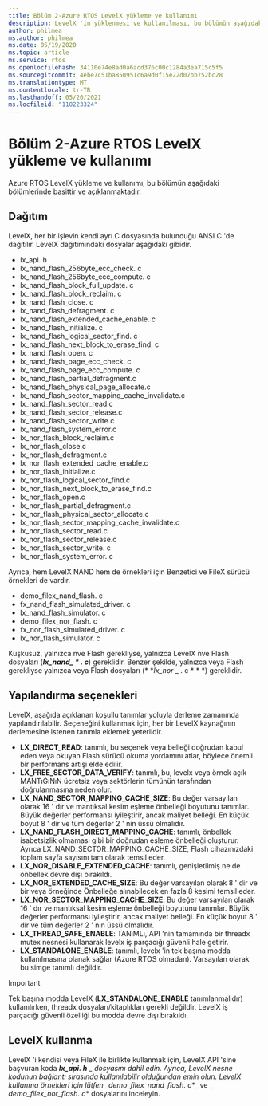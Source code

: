 ```yaml
---
title: Bölüm 2-Azure RTOS LevelX yükleme ve kullanımı
description: LevelX 'in yüklenmesi ve kullanılması, bu bölümün aşağıdaki bölümlerinde anlaşılır ve açıklanacaktır.
author: philmea
ms.author: philmea
ms.date: 05/19/2020
ms.topic: article
ms.service: rtos
ms.openlocfilehash: 34110e74e8ad0a6acd376c00c1284a3ea715c5f5
ms.sourcegitcommit: 4ebe7c51ba850951c6a9d0f15e22d07bb752bc28
ms.translationtype: MT
ms.contentlocale: tr-TR
ms.lasthandoff: 05/20/2021
ms.locfileid: "110223324"
---
```

# <a name="chapter-2---installation-and-use-of-azure-rtos-levelx"></a>Bölüm 2-Azure RTOS LevelX yükleme ve kullanımı

Azure RTOS LevelX yükleme ve kullanımı, bu bölümün aşağıdaki bölümlerinde basittir ve açıklanmaktadır.

## <a name="distribution"></a>Dağıtım

LevelX, her bir işlevin kendi ayrı C dosyasında bulunduğu ANSI C 'de dağıtılır. LevelX dağıtımındaki dosyalar aşağıdaki gibidir.
- lx_api. h
- lx_nand_flash_256byte_ecc_check. c
- lx_nand_flash_256byte_ecc_compute. c
- lx_nand_flash_block_full_update. c
- lx_nand_flash_block_reclaim. c
- lx_nand_flash_close. c
- lx_nand_flash_defragment. c  
- lx_nand_flash_extended_cache_enable. c
- lx_nand_flash_initialize. c
- lx_nand_flash_logical_sector_find. c
- lx_nand_flash_next_block_to_erase_find. c
- lx_nand_flash_open. c
- lx_nand_flash_page_ecc_check. c
- lx_nand_flash_page_ecc_compute. c  
- lx_nand_flash_partial_defragment.c
- lx_nand_flash_physical_page_allocate.c
- lx_nand_flash_sector_mapping_cache_invalidate.c
- lx_nand_flash_sector_read.c
- lx_nand_flash_sector_release.c
- lx_nand_flash_sector_write.c
- lx_nand_flash_system_error.c
- lx_nor_flash_block_reclaim.c
- lx_nor_flash_close.c
- lx_nor_flash_defragment.c  
- lx_nor_flash_extended_cache_enable.c
- lx_nor_flash_initialize.c
- lx_nor_flash_logical_sector_find.c
- lx_nor_flash_next_block_to_erase_find.c
- lx_nor_flash_open.c
- lx_nor_flash_partial_defragment.c
- lx_nor_flash_physical_sector_allocate.c
- lx_nor_flash_sector_mapping_cache_invalidate.c
- lx_nor_flash_sector_read.c
- lx_nor_flash_sector_release.c
- lx_nor_flash_sector_write. c
- lx_nor_flash_system_error. c

Ayrıca, hem LevelX NAND hem de örnekleri için Benzetici ve FileX sürücü örnekleri de vardır.

- demo_filex_nand_flash. c  
- fx_nand_flash_simulated_driver. c
- lx_nand_flash_simulator. c
- demo_filex_nor_flash. c  
- fx_nor_flash_simulated_driver. c
- lx_nor_flash_simulator. c

Kuşkusuz, yalnızca nve Flash gerekliyse, yalnızca LevelX nve Flash dosyaları (***lx_nand_ \* . c***) gereklidir. Benzer şekilde, yalnızca veya Flash gerekliyse yalnızca veya Flash dosyaları (* *_lx_nor_ \_ . c * * *) gereklidir.

## <a name="configuration-options"></a>Yapılandırma seçenekleri

LevelX, aşağıda açıklanan koşullu tanımlar yoluyla derleme zamanında yapılandırılabilir. Seçeneğini kullanmak için, her bir LevelX kaynağının derlemesine istenen tanımla eklemek yeterlidir.

- **LX_DIRECT_READ**: tanımlı, bu seçenek veya belleği doğrudan kabul eden veya okuyan Flash sürücü okuma yordamını atlar, böylece önemli bir performans artışı elde edilir.
- **LX_FREE_SECTOR_DATA_VERIFY**: tanımlı, bu, levelx veya örnek açık MANTıĞıNıN ücretsiz veya sektörlerin tümünün tarafından doğrulanmasına neden olur.
- **LX_NAND_SECTOR_MAPPING_CACHE_SIZE**: Bu değer varsayılan olarak 16 ' dır ve mantıksal kesim eşleme önbelleği boyutunu tanımlar. Büyük değerler performansı iyileştirir, ancak maliyet belleği. En küçük boyut 8 ' dir ve tüm değerler 2 ' nin üssü olmalıdır.
- **LX_NAND_FLASH_DIRECT_MAPPING_CACHE**: tanımlı, önbellek isabetsizlik olmaması gibi bir doğrudan eşleme önbelleği oluşturur. Ayrıca LX_NAND_SECTOR_MAPPING_CACHE_SIZE, Flash cihazınızdaki toplam sayfa sayısını tam olarak temsil eder.
- **LX_NOR_DISABLE_EXTENDED_CACHE**: tanımlı, genişletilmiş ne de önbellek devre dışı bırakıldı.
- **LX_NOR_EXTENDED_CACHE_SIZE**: Bu değer varsayılan olarak 8 ' dir ve bir veya örneğinde Önbelleğe alınabilecek en fazla 8 kesimi temsil eder.
- **LX_NOR_SECTOR_MAPPING_CACHE_SIZE**: Bu değer varsayılan olarak 16 ' dır ve mantıksal kesim eşleme önbelleği boyutunu tanımlar. Büyük değerler performansı iyileştirir, ancak maliyet belleği. En küçük boyut 8 ' dir ve tüm değerler 2 ' nin üssü olmalıdır.
- **LX_THREAD_SAFE_ENABLE**: TANıMLı, API 'nin tamamında bir threadx mutex nesnesi kullanarak levelx iş parçacığı güvenli hale getirir.
- **LX_STANDALONE_ENABLE**: tanımlı, levelx 'in tek başına modda kullanılmasına olanak sağlar (Azure RTOS olmadan). Varsayılan olarak bu simge tanımlı değildir.

> [!IMPORTANT]
> Tek başına modda LevelX (**LX_STANDALONE_ENABLE** tanımlanmalıdır) kullanılırken, threadx dosyaları/kitaplıkları gerekli değildir. LevelX iş parçacığı güvenli özelliği bu modda devre dışı bırakıldı.

## <a name="using-levelx"></a>LevelX kullanma

LevelX 'i kendisi veya FileX ile birlikte kullanmak için, LevelX API 'sine başvuran koda ***lx_api. h** _ dosyasını dahil edin. Ayrıca, LevelX nesne kodunun bağlantı sırasında kullanılabilir olduğundan emin olun. LevelX kullanma örnekleri için lütfen _*_demo_filex_nand_flash. c_*_ ve _ *_demo_filex_nor_flash. c_** dosyalarını inceleyin.
